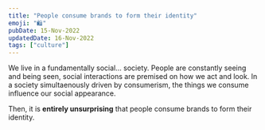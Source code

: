 ```yaml
---
title: "People consume brands to form their identity"
emoji: "🛍"
pubDate: 15-Nov-2022
updatedDate: 16-Nov-2022
tags: ["culture"]
---
```


We live in a fundamentally social... society. People are constantly seeing and being seen, social interactions are premised on how we act and look. In a society simultaenously driven by consumerism, the things we consume influence our social appearance.

Then, it is **entirely unsurprising** that people consume brands to form their identity.